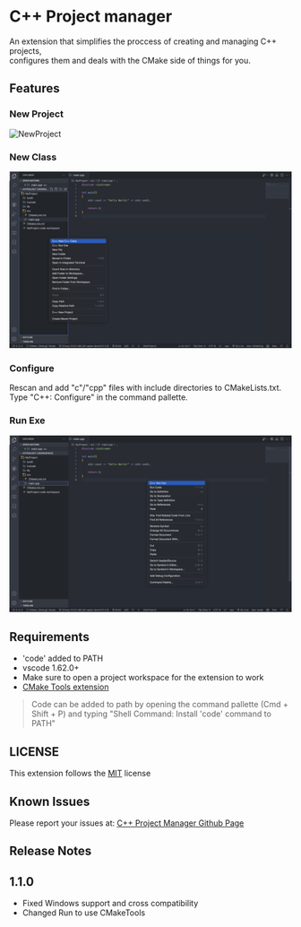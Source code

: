 # C++ Project manager

An extension that simplifies the proccess of creating and managing C++ projects, <br> configures them and deals with the CMake side of things for you.

## Features

### New Project

<!-- ![](./images/NewProject.png) -->
![NewProject](https://user-images.githubusercontent.com/58950397/236218063-d64cc7c6-9c90-4101-907e-cc149edadd79.gif)

### New Class

![](./images/NewClass.png)

### Configure
Rescan and add "c"/"cpp" files with include directories to CMakeLists.txt. <br>
Type "C++: Configure" in the command pallette.

### Run Exe

![](./images/RunExe.png)

## Requirements

- 'code' added to PATH
- vscode 1.62.0+
- Make sure to open a project workspace for the extension to work
- [CMake Tools extension](https://marketplace.visualstudio.com/items?itemName=ms-vscode.cmake-tools)

>Code can be added to path by opening the command pallette (Cmd + Shift + P) and typing "Shell Command: Install 'code' command to PATH"

## LICENSE

This extension follows the [MIT](https://github.com/DarkEmbers/cpp-project-manager/blob/master/LICENSE) license

## Known Issues

Please report your issues at: [C++ Project Manager Github Page](https://github.com/DarkEmbers/cpp-project-manager/issues)

## Release Notes

## 1.1.0

- Fixed Windows support and cross compatibility
- Changed Run to use CMakeTools